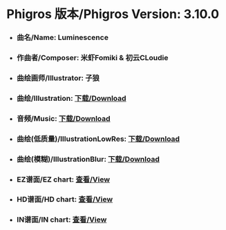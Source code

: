 
# Phigros 版本/Phigros Version:  3.10.0

- ### __曲名/Name:  Luminescence__

- ### __作曲者/Composer:  米虾Fomiki & 初云CLoudie__

- ### __曲绘画师/Illustrator:  子狼__

- ### __曲绘/Illustration:  [下载/Download](https://github.com/Po6647A/PAR/releases/download/3.10.0/1075.png)__

- ### __音频/Music:  [下载/Download](https://github.com/Po6647A/PAR/releases/download/3.10.0/1813.ogg)__

- ### __曲绘(低质量)/IllustrationLowRes:  [下载/Download](https://github.com/Po6647A/PAR/releases/download/3.10.0/1567.png)__

- ### __曲绘(模糊)/IllustrationBlur:  [下载/Download](https://github.com/Po6647A/PAR/releases/download/3.10.0/1321.png)__


- ### __EZ谱面/EZ chart:  [查看/View](./EZ.json/index.html)__

- ### __HD谱面/HD chart:  [查看/View](./HD.json/index.html)__

- ### __IN谱面/IN chart:  [查看/View](./IN.json/index.html)__
